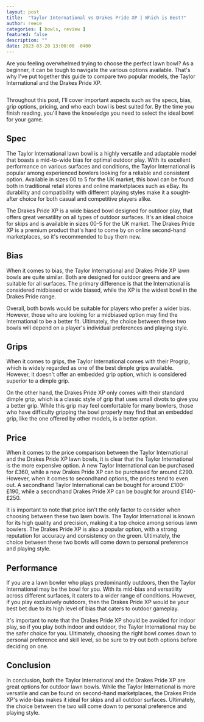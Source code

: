 ```yaml
---
layout: post
title:  "Taylor International vs Drakes Pride XP | Which is Best?"
author: reece
categories: [ bowls, review ]
featured: false
description: ""
date: 2023-03-20 13:00:00 -0400
---
```

    

<!-- wp:paragraph -->
<p xmlns="http://www.w3.org/1999/xhtml">Are you feeling overwhelmed trying to choose the perfect lawn bowl? As a beginner, it can be tough to navigate the various options available. That's why I've put together this guide to compare two popular models, the Taylor International and the Drakes Pride XP. </p>
<!-- /wp:paragraph -->

<!-- wp:image {"id":2004,"sizeSlug":"large","linkDestination":"none"} -->
<figure class="wp-block-image size-large"><img src="/img/posts/taylor-international-vs-drakes-pride-xp-1024x576.jpg" alt="" class="wp-image-2004"/></figure>
<!-- /wp:image -->

<!-- wp:paragraph -->
<p>Throughout this post, I'll cover important aspects such as the specs, bias, grip options, pricing, and who each bowl is best suited for. By the time you finish reading, you'll have the knowledge you need to select the ideal bowl for your game.</p>
<!-- /wp:paragraph -->

<!-- wp:heading -->
<h2>Spec</h2>
<!-- /wp:heading -->

<!-- wp:paragraph -->
<p>The Taylor International lawn bowl is a highly versatile and adaptable model that boasts a mid-to-wide bias for optimal outdoor play. With its excellent performance on various surfaces and conditions, the Taylor International is popular among experienced bowlers looking for a reliable and consistent option. Available in sizes 00 to 5 for the UK market, this bowl can be found both in traditional retail stores and online marketplaces such as eBay. Its durability and compatibility with different playing styles make it a sought-after choice for both casual and competitive players alike.</p>
<!-- /wp:paragraph -->

<!-- wp:paragraph -->
<p>The Drakes Pride XP is a wide biased bowl designed for outdoor play, that offers great versatility on all types of outdoor surfaces. It's an ideal choice for skips and is available in sizes 00-5 for the UK market. The Drakes Pride XP is a premium product that's hard to come by on online second-hand marketplaces, so it's recommended to buy them new.</p>
<!-- /wp:paragraph -->

<!-- wp:heading -->
<h2>Bias</h2>
<!-- /wp:heading -->

<!-- wp:paragraph -->
<p>When it comes to bias, the Taylor International and Drakes Pride XP lawn bowls are quite similar. Both are designed for outdoor greens and are suitable for all surfaces. The primary difference is that the International is considered midbiased or wide biased, while the XP is the widest bowl in the Drakes Pride range.</p>
<!-- /wp:paragraph -->

<!-- wp:paragraph -->
<p>Overall, both bowls would be suitable for players who prefer a wider bias. However, those who are looking for a midbiased option may find the International to be a better fit. Ultimately, the choice between these two bowls will depend on a player's individual preferences and playing style.</p>
<!-- /wp:paragraph -->

<!-- wp:heading -->
<h2>Grips</h2>
<!-- /wp:heading -->

<!-- wp:paragraph -->
<p>When it comes to grips, the Taylor International comes with their Progrip, which is widely regarded as one of the best dimple grips available. However, it doesn't offer an embedded grip option, which is considered superior to a dimple grip.</p>
<!-- /wp:paragraph -->

<!-- wp:paragraph -->
<p>On the other hand, the Drakes Pride XP only comes with their standard dimple grip, which is a classic style of grip that uses small divots to give you a better grip. While this grip may feel comfortable for many bowlers, those who have difficulty gripping the bowl properly may find that an embedded grip, like the one offered by other models, is a better option.</p>
<!-- /wp:paragraph -->

<!-- wp:heading -->
<h2>Price</h2>
<!-- /wp:heading -->

<!-- wp:paragraph -->
<p>When it comes to the price comparison between the Taylor International and the Drakes Pride XP lawn bowls, it is clear that the Taylor International is the more expensive option. A new Taylor International can be purchased for £360, while a new Drakes Pride XP can be purchased for around £290. However, when it comes to secondhand options, the prices tend to even out. A secondhand Taylor International can be bought for around £100-£190, while a secondhand Drakes Pride XP can be bought for around £140-£250.</p>
<!-- /wp:paragraph -->

<!-- wp:paragraph -->
<p>It is important to note that price isn't the only factor to consider when choosing between these two lawn bowls. The Taylor International is known for its high quality and precision, making it a top choice among serious lawn bowlers. The Drakes Pride XP is also a popular option, with a strong reputation for accuracy and consistency on the green. Ultimately, the choice between these two bowls will come down to personal preference and playing style.</p>
<!-- /wp:paragraph -->

<!-- wp:heading -->
<h2>Performance</h2>
<!-- /wp:heading -->

<!-- wp:paragraph -->
<p>If you are a lawn bowler who plays predominantly outdoors, then the Taylor International may be the bowl for you. With its mid-bias and versatility across different surfaces, it caters to a wider range of conditions. However, if you play exclusively outdoors, then the Drakes Pride XP would be your best bet due to its high level of bias that caters to outdoor gameplay.</p>
<!-- /wp:paragraph -->

<!-- wp:paragraph -->
<p>It's important to note that the Drakes Pride XP should be avoided for indoor play, so if you play both indoor and outdoor, the Taylor International may be the safer choice for you. Ultimately, choosing the right bowl comes down to personal preference and skill level, so be sure to try out both options before deciding on one.</p>
<!-- /wp:paragraph -->

<!-- wp:heading -->
<h2>Conclusion</h2>
<!-- /wp:heading -->

<!-- wp:paragraph -->
<p>In conclusion, both the Taylor International and the Drakes Pride XP are great options for outdoor lawn bowls. While the Taylor International is more versatile and can be found on second-hand marketplaces, the Drakes Pride XP's wide-bias makes it ideal for skips and all outdoor surfaces. Ultimately, the choice between the two will come down to personal preference and playing style.</p>
<!-- /wp:paragraph -->
    